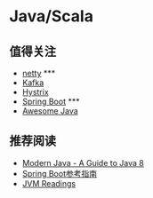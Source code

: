 # Java/Scala
 
## 值得关注

- [netty](https://github.com/netty/netty) ***
- [Kafka](https://github.com/apache/kafka)
- [Hystrix](https://github.com/Netflix/Hystrix)
- [Spring Boot](http://projects.spring.io/spring-boot/) ***
- [Awesome Java](https://github.com/akullpp/awesome-java)

## 推荐阅读

- [Modern Java - A Guide to Java 8](https://github.com/winterbe/java8-tutorial)
- [Spring Boot参考指南](https://qbgbook.gitbooks.io/spring-boot-reference-guide-zh/content/index.html)
- [JVM Readings](https://github.com/rxin/jvm-readings)

